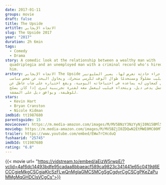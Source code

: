 ```yaml
---
date: 2017-01-11
groups: movie
draft: false
title: The Upside
artitle: الاتجاه الإيجابي
slug: The Upside 2017
year: "2017"
duration: 2h 6min
tags:
  - Comedy
  - Drama
story: A comedic look at the relationship between a wealthy man with
  quadriplegia and an unemployed man with a criminal record who's hired to help
  him.
arstory: الاتجاه الإيجابي The Upside من جراء حادثة تعرض لها، يصير المليونير
  فيليب مشلولًا ومستخدمًا طوال الوقت لكرسي متحرك، ويحاول البحث عن شخص مناسب
  ليعمل كمعاون له يساعده في احتياجاته اليومية، ويقع اختياره على شاب عاطل عن
  العمل يدعى ديل، ويتحداه فيليب ليعمل معه لفترة تجريبية ليرى إذا كان يصلح
  للوظيفة، ويوافق ديل على الصفقة.
stars:
  - Kevin Hart
  - Bryan Cranston
  - Nicole Kidman
imdbid: tt1987680
parentsguide: 15
moviecover: https://m.media-amazon.com/images/M/MV5BNzY3NzYyNjI0N15BMl5BanBnXkFtZTgwNjYzMDc0NjM@._V1_FMjpg_UY863_.jpg
moviebg: https://m.media-amazon.com/images/M/MV5BZjI0ZDQwN2EtMWE0MC00MTcyLTk2NjMtNWQwN2I4MTY4NGU5XkEyXkFqcGdeQXVyNzI1NzMxNzM@._V1_.jpg
trailer: https://www.youtube.com/embed/EWw7rCHcduQ
fushaarid: "25745"
imdbId: tt1987680
rating: "6.8"
---
```


{{< movie url= "https://vidstream.to/embed/aEizW5rwpE/?vclid=4af6dc14493bdfe95cadaa8bbaeacf589ca9823c341441e65c0419d6ECCCgieMkgCSCgjaKlcSzFLwQnMgIaGMCSMCgSgCgdyrCgCSCgPKeZaPuMMgMqGHDClsVCgCs">}}
